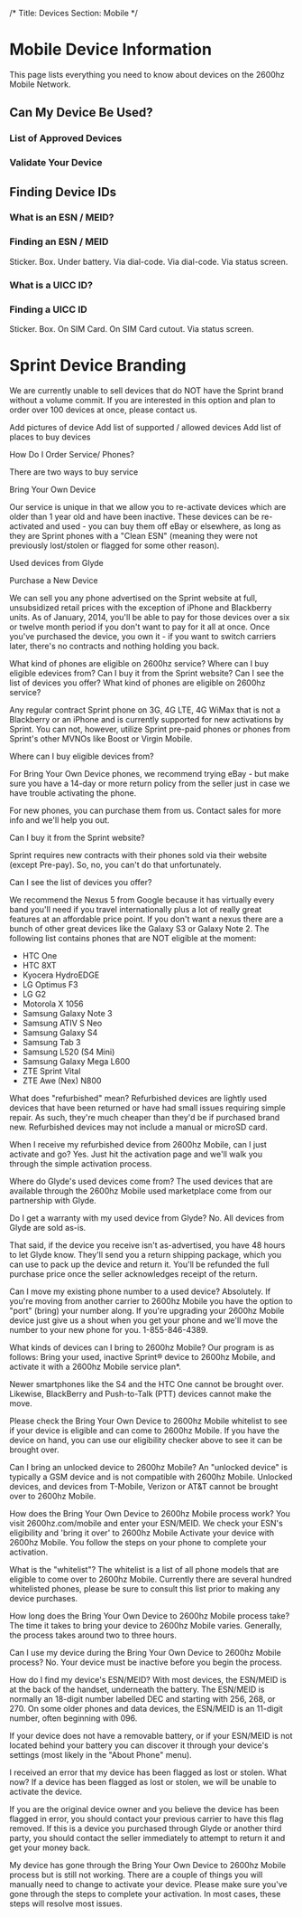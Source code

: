 /*
Title: Devices
Section: Mobile
*/

# Mobile Device Information
This page lists everything you need to know about devices on the 2600hz Mobile Network.

## Can My Device Be Used?


### List of Approved Devices

### Validate Your Device

## Finding Device IDs

### What is an ESN / MEID?

### Finding an ESN / MEID

Sticker. Box. Under battery. Via dial-code. Via dial-code. Via status screen.


### What is a UICC ID?

### Finding a UICC ID
Sticker. Box. On SIM Card. On SIM Card cutout. Via status screen.



# Sprint Device Branding

We are currently unable to sell devices that do NOT have the Sprint brand without a volume commit. If you are interested in this option and plan to order over 100 devices at once, please contact us.





Add pictures of device
Add list of supported / allowed devices
Add list of places to buy devices








How Do I Order Service/ Phones?

There are two ways to buy service

Bring Your Own Device

Our service is unique in that we allow you to re-activate devices which are older than 1 year old and have been inactive. These devices can be re-activated and used - you can buy them off eBay or elsewhere, as long as they are Sprint phones with a "Clean ESN" (meaning they were not previously lost/stolen or flagged for some other reason).

Used devices from Glyde


Purchase a New Device

We can sell you any phone advertised on the Sprint website at full, unsubsidized retail prices with the exception of iPhone and Blackberry units. As of January, 2014, you'll be able to pay for those devices over a six or twelve month period if you don't want to pay for it all at once. Once you've purchased the device, you own it - if you want to switch carriers later, there's no contracts and nothing holding you back.

What kind of phones are eligible on 2600hz service?
Where can I buy eligible edevices from?
Can I buy it from the Sprint website?
Can I see the list of devices you offer?
What kind of phones are eligible on 2600hz service?

Any regular contract Sprint phone on 3G, 4G LTE, 4G WiMax that is not a Blackberry or an iPhone and is currently supported for new activations by Sprint. You can not, however, utilize Sprint pre-paid phones or phones from Sprint's other MVNOs like Boost or Virgin Mobile.

Where can I buy eligible devices from?

For Bring Your Own Device phones, we recommend trying eBay - but make sure you have a 14-day or more return policy from the seller just in case we have trouble activating the phone.

For new phones, you can purchase them from us. Contact sales for more info and we'll help you out.

Can I buy it from the Sprint website?

Sprint requires new contracts with their phones sold via their website (except Pre-pay). So, no, you can't do that unfortunately.

Can I see the list of devices you offer?

We recommend the Nexus 5 from Google because it has virtually every band you'll need if you travel internationally plus a lot of really great features at an affordable price point. If you don't want a nexus there are a bunch of other great devices like the Galaxy S3 or Galaxy Note 2. The following list contains phones that are NOT eligible at the moment:

- HTC One
- HTC 8XT
- Kyocera HydroEDGE
- LG Optimus F3
- LG G2
- Motorola X 1056
- Samsung Galaxy Note 3
- Samsung ATIV S Neo
- Samsung Galaxy S4
- Samsung Tab 3
- Samsung L520 (S4 Mini)
- Samsung Galaxy Mega L600
- ZTE Sprint Vital
- ZTE Awe (Nex) N800



What does "refurbished" mean? Refurbished devices are lightly used devices that have been returned or have had small issues requiring simple repair. As such, they're much cheaper than they'd be if purchased brand new. Refurbished devices may not include a manual or microSD card.

When I receive my refurbished device from 2600hz Mobile, can I just activate and go? Yes. Just hit the activation page and we'll walk you through the simple activation process.



Where do Glyde's used devices come from? 
The used devices that are available through the 2600hz Mobile used marketplace come from our partnership with Glyde.




Do I get a warranty with my used device from Glyde? 
No. All devices from Glyde are sold as-is.

That said, if the device you receive isn't as-advertised, you have 48 hours to let Glyde know. They'll send you a return shipping package, which you can use to pack up the device and return it. You'll be refunded the full purchase price once the seller acknowledges receipt of the return.





Can I move my existing phone number to a used device? Absolutely. If you're moving from another carrier to 2600hz Mobile you have the option to "port" (bring) your number along. If you're upgrading your 2600hz Mobile device just give us a shout when you get your phone and we'll move the number to your new phone for you. 1-855-846-4389.




What kinds of devices can I bring to 2600hz Mobile? 
Our program is as follows: Bring your used, inactive Sprint® device to 2600hz Mobile, and activate it with a 2600hz Mobile service plan*.

Newer smartphones like the S4 and the HTC One cannot be brought over. Likewise, BlackBerry and Push-to-Talk (PTT) devices cannot make the move.

Please check the Bring Your Own Device to 2600hz Mobile whitelist to see if your device is eligible and can come to 2600hz Mobile. If you have the device on hand, you can use our eligibility checker above to see it can be brought over.




Can I bring an unlocked device to 2600hz Mobile? An "unlocked device" is typically a GSM device and is not compatible with 2600hz Mobile. Unlocked devices, and devices from T-Mobile, Verizon or AT&T cannot be brought over to 2600hz Mobile.




How does the Bring Your Own Device to 2600hz Mobile process work? 
You visit 2600hz.com/mobile and enter your ESN/MEID.
We check your ESN's eligibility and 'bring it over' to 2600hz Mobile
Activate your device with 2600hz Mobile.
You follow the steps on your phone to complete your activation.





What is the "whitelist"? The whitelist is a list of all phone models that are eligible to come over to 2600hz Mobile. Currently there are several hundred whitelisted phones, please be sure to consult this list prior to making any device purchases.




How long does the Bring Your Own Device to 2600hz Mobile process take? The time it takes to bring your device to 2600hz Mobile varies. Generally, the process takes around two to three hours.





Can I use my device during the Bring Your Own Device to 2600hz Mobile process? 
No. Your device must be inactive before you begin the process.




How do I find my device's ESN/MEID? 
With most devices, the ESN/MEID is at the back of the handset, underneath the battery. The ESN/MEID is normally an 18-digit number labelled DEC and starting with 256, 268, or 270. On some older phones and data devices, the ESN/MEID is an 11-digit number, often beginning with 096.

If your device does not have a removable battery, or if your ESN/MEID is not located behind your battery you can discover it through your device's settings (most likely in the "About Phone" menu).




I received an error that my device has been flagged as lost or stolen. What now? 
If a device has been flagged as lost or stolen, we will be unable to activate the device.

If you are the original device owner and you believe the device has been flagged in error, you should contact your previous carrier to have this flag removed. If this is a device you purchased through Glyde or another third party, you should contact the seller immediately to attempt to return it and get your money back.





My device has gone through the Bring Your Own Device to 2600hz Mobile process but is still not working. 
There are a couple of things you will manually need to change to activate your device. Please make sure you've gone through the steps to complete your activation. In most cases, these steps will resolve most issues.





